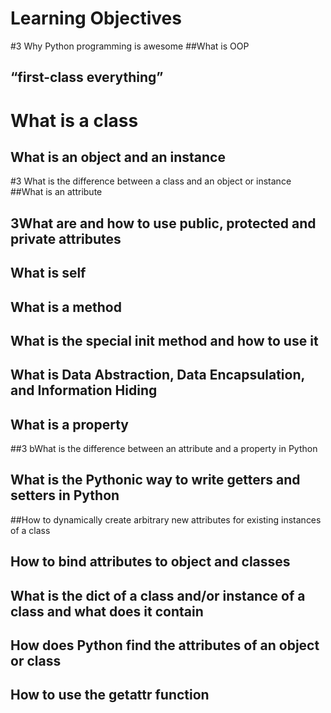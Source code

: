 # Learning Objectives
#3 Why Python programming is awesome
##What is OOP
## “first-class everything”
# What is a class
## What is an object and an instance
#3 What is the difference between a class and an object or instance
##What is an attribute
## 3What are and how to use public, protected and private attributes
## What is self
## What is a method
## What is the special __init__ method and how to use it
## What is Data Abstraction, Data Encapsulation, and Information Hiding
## What is a property
##3 bWhat is the difference between an attribute and a property in Python
## What is the Pythonic way to write getters and setters in Python
##How to dynamically create arbitrary new attributes for existing instances of a class
## How to bind attributes to object and classes
## What is the __dict__ of a class and/or instance of a class and what does it contain
## How does Python find the attributes of an object or class
## How to use the getattr function
